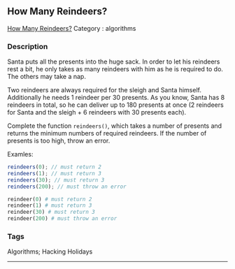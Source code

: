 ## How Many Reindeers?
[How Many Reindeers?](https://www.codewars.com/kata/how-many-reindeers)
Category : algorithms

### Description
Santa puts all the presents into the huge sack. In order to let his reindeers rest a bit, he only takes as many reindeers with him as he is required to do. The others may take a nap.

Two reindeers are always required for the sleigh and Santa himself. Additionally he needs 1 reindeer per 30 presents. As you know, Santa has 8 reindeers in total, so he can deliver up to 180 presents at once (2 reindeers for Santa and the sleigh + 6 reindeers with 30 presents each).

Complete the function `reindeers()`, which takes a number of presents and returns the minimum numbers of required reindeers. If the number of presents is too high, throw an error.

Examles:

```javascript
reindeers(0); // must return 2
reindeers(1); // must return 3
reindeers(30); // must return 3
reindeers(200); // must throw an error
```
```python
reindeer(0) # must return 2
reindeer(1) # must return 3
reindeer(30) # must return 3
reindeer(200) # must throw an error
```

### Tags
Algorithms; Hacking Holidays

- - -
